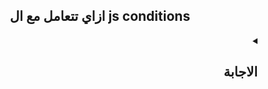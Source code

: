 <h2 align=center>ازاي تتعامل مع ال js conditions</h2>

<details dir=rtl>
  <summary>
    <h2>الاجابة</h2>
  </summary>
  <div>
لما بتكتب كود بال JavaScript أو أي لغة برمجة أخرى فأحنا غالبا بنبقي محتاجين ننفذ كود بناء علي شرط معين ودا بنسميه conditional statements.
    
أحيانا بيكون عندي conditional statements كثيره جدا ودا بيكونلي if else hell و دا طبعا بيخلي الكود غير مقروء.
    
فأنت محتاج الاول تشوف عدد ال conditional statements الي عندك لو لقيتيها 2 بس أستخدم:
    
    
    
<ol type='1' dir=rtl>
      <li> if else </li>
      <li> ternary operator </li>
      <li> && أو ?? أو || </li>
</ol>
    ولو لقيتهم اكتر من 2 استخدم:
<ol type='1' dir=rtl>
      <li> switch </li>
      <li> objects </li>
    </ol>
</details>


